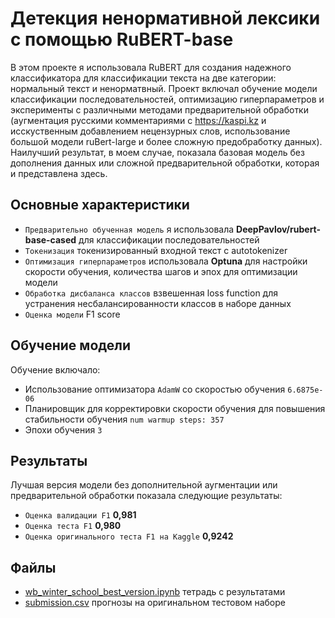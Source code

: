 # Детекция ненормативной лексики с помощью RuBERT-base

В этом проекте я использовала RuBERT для создания надежного классификатора для классификации текста на две категории: нормальный текст и ненорматвный. Проект включал обучение модели классификации последовательностей, оптимизацию гиперпараметров и эксперименты с различными методами предварительной обработки (аугментация русскими комментариями с https://kaspi.kz и исскуственным добавлением нецензурных слов, использование большой модели ruBert-large и более сложную предобработку данных). Наилучший результат, в моем случае, показала базовая модель без дополнения данных или сложной предварительной обработки, которая и представлена здесь.

## Основные характеристики

- `Предварительно обученная модель` я использовала **DeepPavlov/rubert-base-cased** для классификации последовательностей
-  `Токенизация` токенизированный входной текст c autotokenizer
- `Оптимизация гиперпараметров` использовала **Optuna** для настройки скорости обучения, количества шагов и эпох для оптимизации модели
- `Обработка дисбаланса классов` взвешенная loss function  для устранения несбалансированности классов в наборе данных
- `Оценка модели` F1 score

## Обучение модели

Обучение включало:

- Использование оптимизатора `AdamW` со скоростью обучения `6.6875e-06` 
- Планировщик для корректировки скорости обучения для повышения стабильности обучения `num warmup steps: 357`
- Эпохи обучения `3`

## Результаты

Лучшая версия модели без дополнительной аугментации или предварительной обработки показала следующие результаты:

- `Оценка валидации F1` **0,981**
- `Оценка теста F1` **0,980**
- `Оценка оригинального теста F1 на Kaggle` **0,9242**

## Файлы 

- [wb_winter_school_best_version.ipynb](https://github.com/avdtoto/wb_winter/wb_winter_school_best_version.ipynb) тетрадь с результатами 
- [submission.csv](https://github.com/avdtoto/wb_winter/submission.csv) прогнозы на оригинальном тестовом наборе

